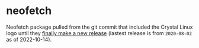 # neofetch

Neofetch package pulled from the git commit that included the Crystal Linux logo until they [finally make a new release](https://github.com/dylanaraps/neofetch/releases/latest) (lastest release is from `2020-08-02` as of 2022-10-14).
